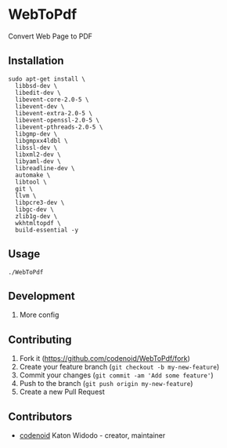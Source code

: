 # WebToPdf

Convert Web Page to PDF

## Installation

```
sudo apt-get install \
  libbsd-dev \
  libedit-dev \
  libevent-core-2.0-5 \
  libevent-dev \
  libevent-extra-2.0-5 \
  libevent-openssl-2.0-5 \
  libevent-pthreads-2.0-5 \
  libgmp-dev \
  libgmpxx4ldbl \
  libssl-dev \
  libxml2-dev \
  libyaml-dev \
  libreadline-dev \
  automake \
  libtool \
  git \
  llvm \
  libpcre3-dev \
  libgc-dev \
  zlib1g-dev \
  wkhtmltopdf \
  build-essential -y

```

## Usage

`./WebToPdf`

## Development

1. More config

## Contributing

1. Fork it (<https://github.com/codenoid/WebToPdf/fork>)
2. Create your feature branch (`git checkout -b my-new-feature`)
3. Commit your changes (`git commit -am 'Add some feature'`)
4. Push to the branch (`git push origin my-new-feature`)
5. Create a new Pull Request

## Contributors

- [codenoid](https://github.com/codenoid) Katon Widodo - creator, maintainer
